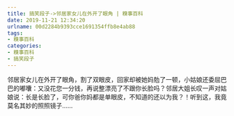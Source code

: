 ```yaml
---
title: 搞笑段子->邻居家女儿在外开了眼角 | 糗事百科
date: 2019-11-21 12:34:20
urlname: 00d2284b9393cce1691354ffb8e4ab88
tags: 
- 糗事百科
categories:
- 糗事百科
- 搞笑段子
---
```

邻居家女儿在外开了眼角，割了双眼皮，回家却被她妈勊了一顿，小姑娘还委屈巴巴的嘟囔：又没花您一分钱，再说整漂亮了不跟你长脸吗？邻居大姐长叹一声对姑娘说：长是长脸了，可你爸你妈都是单眼皮，不知道的还以为我？！听到这，我竟莫名其妙的照照镜子……


